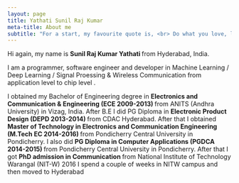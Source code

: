 ```yaml
---
layout: page
title: Yathati Sunil Raj Kumar
meta-title: About me
subtitle: "For a start, my favourite quote is, <br> Do what you love, love what you do."
---
```


<div id="aboutme-section">

<p class="about-text">
<span class="fa fa-briefcase about-icon"></span>
  Hi again, my name is <strong>Sunil Raj Kumar Yathati </strong> from Hyderabad, India.
</p>

<p class="about-text">
<span class="fa fa-code about-icon"></span>
I am a programmer, software engineer and developer in Machine Learning / Deep Learning / Signal Proessing & Wireless Communication from application level to chip level .
</p>

<p class="about-text">
<span class="fa fa-graduation-cap about-icon"></span>
I obtained my Bachelor of Engineering degree in <strong>Electronics and Communication & Engineering (ECE 2009-2013) </strong>from ANITS (Andhra University) in Vizag, India. After B.E I did PG Diploma in <strong>Electronic Product Design (DEPD 2013-2014) </strong>from CDAC Hyderabad. After that I obtained <strong>Master of Technology in Electronics and Communication Engineering (M.Tech EC 2014-2016) </strong>from Pondicherry Central University in Pondicherry. I also did <strong>PG Diploma in Computer Applications (PGDCA 2014-2015) </strong>from Pondicherry Central University in Pondicherry. After that I got <strong>PhD admission in Communication </strong>from National Institute of Technology Warangal (NIT-W) 2016 I spend a couple of weeks in NITW campus and then moved to Hyderabad
</p>




